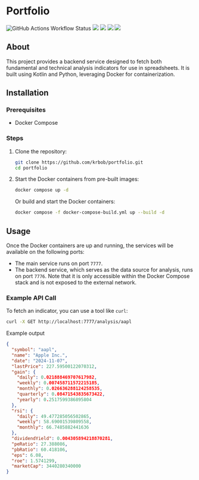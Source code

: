 # Portfolio

![GitHub Actions Workflow Status](https://img.shields.io/github/actions/workflow/status/krbob/portfolio/ci-build.yml)
![](https://img.shields.io/badge/kotlin-2.0.21-orange)
![](https://img.shields.io/badge/ktor-3.0.1-orange)
![](https://img.shields.io/badge/yfinance-0.2.49-orange)
![](https://img.shields.io/badge/ta4j-0.17-orange)

## About

This project provides a backend service designed to fetch both fundamental and technical analysis
indicators for use in spreadsheets. It is built using Kotlin and Python, leveraging Docker for
containerization.

## Installation

### Prerequisites

- Docker Compose

### Steps

1. Clone the repository:
    ```bash
    git clone https://github.com/krbob/portfolio.git
    cd portfolio
    ```
2. Start the Docker containers from pre-built images:
    ```bash
    docker compose up -d
    ```
   Or build and start the Docker containers:
    ```bash
    docker compose -f docker-compose-build.yml up --build -d
    ```

## Usage

Once the Docker containers are up and running, the services will be available on the following
ports:

- The main service runs on port `7777`.
- The backend service, which serves as the data source for analysis, runs on port `7776`. Note that
  it is only accessible within the Docker Compose stack and is not exposed to the external network.

### Example API Call

To fetch an indicator, you can use a tool like `curl`:

```bash
curl -X GET http://localhost:7777/analysis/aapl
```

Example output

```json
{
  "symbol": "aapl",
  "name": "Apple Inc.",
  "date": "2024-11-07",
  "lastPrice": 227.59500122070312,
  "gain": {
    "daily": 0.021888469707617982,
    "weekly": 0.007458711572215185,
    "monthly": 0.026636288124258535,
    "quarterly": 0.08471543835673422,
    "yearly": 0.2517599386895804
  },
  "rsi": {
    "daily": 49.477285056502865,
    "weekly": 58.69001539809558,
    "monthly": 66.7485882441636
  },
  "dividendYield": 0.004305894218870281,
  "peRatio": 27.388086,
  "pbRatio": 60.418106,
  "eps": 6.08,
  "roe": 1.5741299,
  "marketCap": 3440280340000
}
```


